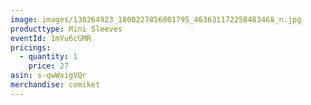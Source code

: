 ```yaml
---
image: images/130264923_1800227856801795_463631172258483468_n.jpg
producttype: Mini Sleeves
eventId: 1mYu6cGMR
pricings:
  - quantity: 1
    price: 27
asin: s-qwWxigVQr
merchandise: comiket
---
```

